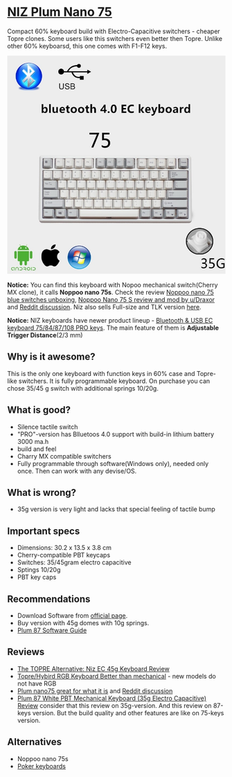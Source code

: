 # [NIZ Plum Nano 75](https://www.nizkeyboard.com/product/plum-75-keys-35g45g-electro-capacitive-keyboard-non-rgb/)

Compact 60% keyboard build with Electro-Capacitive switchers - cheaper Topre clones. Some users like this switchers even better then Topre. Unlike other 60% keyboarsd, this one comes with F1-F12 keys.

![img](plum_nano_75.jpg?style=centerme)

**Notice:** You can find this keyboard with Nopoo mechanical switch(Cherry MX clone), it calls **Noppoo nano 75s**. Check the review [Noppoo nano 75 blue switches unboxing](https://youtu.be/KPTsWnAShDQ), [Noppoo Nano 75 S review and mod by u/Draxor](https://imgur.com/a/UV0Eg) and [Reddit discussion](https://www.reddit.com/r/MechanicalKeyboards/comments/3lqkxn/review_noppoo_nano_75_s_now_with_more_clear_and/). Niz also sells Full-size and TLK version [here](https://www.nizkeyboard.com/product/pre-ordernew-arrival-bluetooth-usb-ec-keyboard-758487108keys/).

**Notice:** NIZ keyboards have newer product lineup  - [Bluetooth & USB EC keyboard 75/84/87/108 PRO keys](https://www.nizkeyboard.com/product/pre-ordernew-arrival-bluetooth-usb-ec-keyboard-758487108keys/). The main feature of them is **Adjustable Trigger Distance**(2/3 mm)

## Why is it awesome?
This is the only one keyboard with function keys in 60% case and Topre-like switchers.
It is fully programmable keyboard. On purchase you can chose 35/45 g switch with additional springs 10/20g.

## What is good?
- Silence tactile switch
- "PRO"-version has Blluetoos 4.0 support with build-in lithium battery  3000 ma.h
- build and feel
- Charry MX compatible switchers
- Fully programmable through software(Windows only), needed only once. Then can work with any devise/OS.

## What is wrong?
- 35g version is very light and lacks that special feeling of tactile bump

## Important specs
- Dimensions: 30.2 x 13.5 x 3.8 cm
- Cherry-compatible PBT keycaps
- Switches: 35/45gram electro capacitive
- Sptings 10/20g
- PBT key caps

## Recommendations
- Download Software from [official page](https://www.nizkeyboard.com/download/).
- Buy version with 45g domes with 10g springs.
- [Plum 87 Software Guide](https://youtu.be/DSyvOT9KkVo)

## Reviews
- [The TOPRE Alternative: Niz EC 45g Keyboard Review](https://youtu.be/rKZmsJdM35E)
- [Topre/Hybird RGB Keyboard Better than mechanical](https://youtu.be/MBdHF2abKZg) - new models do not have RGB
- [Plum nano75 great for what it is](https://imgur.com/gallery/tfSik) and [Reddit discussion](https://www.reddit.com/r/MechanicalKeyboards/comments/50vnpu/plum_nano75_great_for_what_it_is/)
- [Plum 87 White PBT Mechanical Keyboard (35g Electro Capacitive) Review](https://youtu.be/ZMfrenMCdT0) consider that this review on 35g-version. And this review on 87-keys version. But the build quality and other features are like on 75-keys version.

## Alternatives
- Noppoo nano 75s
- [Poker keyboards](../poker/README.md)

